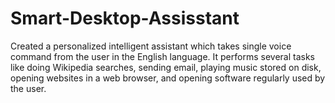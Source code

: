 # Smart-Desktop-Assisstant

Created a personalized intelligent assistant which takes single voice command from
the user in the English language.
It performs several tasks like doing Wikipedia searches, sending email, playing music stored on disk, opening websites
in a web browser, and opening software regularly used by the user.
